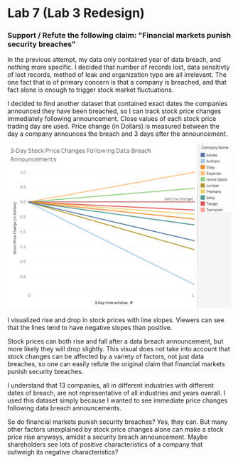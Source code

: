 # Lab 7 (Lab 3 Redesign)

### Support / Refute the following claim: "Financial markets punish security breaches"

In the previous attempt, my data only contained year of data breach, and nothing more specific. I decided that number of records lost, data sensitivty of lost records, method of leak and organization type are all irrelevant. The one fact that is of primary concern is that a company is breached, and that fact alone is enough to trigger stock market fluctuations.

I decided to find another dataset that contained exact dates the companies announced they have been breached, so I can track stock price changes immediately following announcement. Close values of each stock price trading day are used. Price change (in Dollars) is measured between the day a company announces the breach and 3 days after the announcement.

![PriceChange1](PriceChange1.png)

I visualized rise and drop in stock prices with line slopes. Viewers can see that the lines tend to have negative slopes than positive.

Stock prices can both rise and fall after a data breach announcement, but more likely they will drop slightly. This visual does not take into account that stock changes can be affected by a variety of factors, not just data breaches, so one can easily refute the original claim that financial markets punish security breaches.

I understand that 13 companies, all in different industries with different dates of breach, are not representative of all industries and years overall. I used this dataset simply because I wanted to see immediate price changes following data breach announcements.

So do financial markets punish security breaches? Yes, they can. But many other factors unexplained by stock price changes alone can make a stock price rise anyways, amidst a security breach announcement. Maybe shareholders see lots of positive characteristics of a company that outweigh its negative characteristics?

